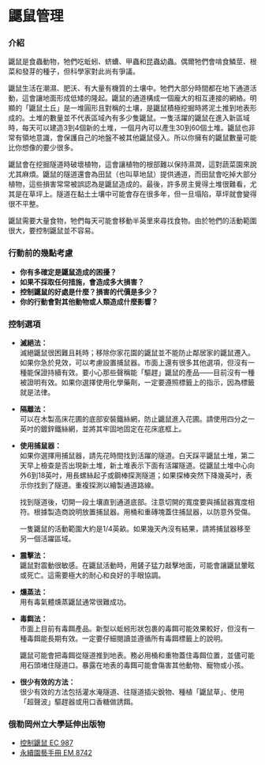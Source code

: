 # 鼴鼠管理

### 介紹

鼴鼠是食蟲動物，牠們吃蚯蚓、蛴螬、甲蟲和昆蟲幼蟲。偶爾牠們會啃食鱗莖、根菜和發芽的種子，但科學家對此尚有爭議。

鼴鼠生活在潮濕、肥沃、有大量有機質的土壤中。牠們大部分時間都在地下通道活動，這會讓地面形成低矮的隆起。鼴鼠的通道構成一個龐大的相互連接的網絡。明顯的「鼴鼠土丘」是一堆圓形且對稱的土壤，是鼴鼠積極挖掘時將泥土推到地表形成的。土堆的數量並不代表區域內有多少隻鼴鼠。一隻活躍的鼴鼠在進入新區域時，每天可以建造3到4個新的土堆，一個月內可以產生30到60個土堆。鼴鼠也非常有領地意識，會保護自己的地盤不被其他鼴鼠侵入。所以你擁有的鼴鼠數量可能比你想像的要少很多。

鼴鼠會在挖掘隧道時破壞植物，這會讓植物的根部難以保持濕潤，這對蔬菜園來說尤其麻煩。鼴鼠的隧道還會為田鼠（也叫草地鼠）提供通道，而田鼠會吃掉大部分植物，這些損害常常被誤認為是鼴鼠造成的。最後，許多房主覺得土堆很難看，尤其是在草坪上。隧道在黏土土壤中可能會存在很多年，但一旦塌陷，草坪就會變得很不平整。

鼴鼠需要大量食物，牠們每天可能會移動半英里來尋找食物。由於牠們的活動範圍很大，要控制鼴鼠並不容易。

### 行動前的幾點考慮

- **你有多確定是鼴鼠造成的困擾？**
- **如果不採取任何措施，會造成多大損害？**
- **控制鼴鼠的好處是什麼？損害的代價是多少？**
- **你的行動會對其他動物或人類造成什麼影響？**

### 控制選項

- **滅絕法：**  
  滅絕鼴鼠很困難且耗時；移除你家花園的鼴鼠並不能防止鄰居家的鼴鼠遷入。如果你急於見效，可以考慮設置捕鼠器。市面上還有很多其他選項，但沒有一種能保證持續有效。要小心那些聲稱能「驅趕」鼴鼠的產品——目前沒有一種被證明有效。如果你選擇使用化學藥劑，一定要遵照標籤上的指示，因為標籤就是法律。

- **隔離法：**  
  可以在木製高床花圃的底部安裝鐵絲網，防止鼴鼠進入花圃。請使用四分之一英吋的鍍鋅鐵絲網，並將其牢固地固定在花床底框上。

- **使用捕鼠器：**  
  如果你選擇用捕鼠器，請先花時間找到活躍的隧道。白天踩平鼴鼠土堆，第二天早上檢查是否出現新土堆，新土堆表示下面有活躍隧道。從鼴鼠土堆中心向外6到18英吋，用長螺絲起子或鋼棒探測隧道；如果探棒突然下降幾英吋，表示你找到了隧道。重複探測以繪製通道路線。

  找到隧道後，切開一段土壤直到通道底部。注意切開的寬度要與捕鼠器寬度相符。根據製造商說明放置捕鼠器。用桶和重磚塊蓋住捕鼠器，以防意外受傷。

  一隻鼴鼠的活動範圍大約是1/4英畝。如果幾天內沒有結果，請將捕鼠器移至另一個活躍區域。

- **震擊法：**  
  鼴鼠對震動很敏感。在鼴鼠活動時，用鏟子猛力敲擊地面，可能會讓鼴鼠暈眩或死亡。這需要極大的耐心和良好的手眼協調。

- **燻蒸法：**  
  用有毒氣體燻蒸鼴鼠通常很難成功。

- **毒餌法：**  
  市面上目前有毒餌產品。新型以蚯蚓形狀包裹的毒餌可能效果較好，但沒有一種毒餌能長期有效。一定要仔細閱讀並遵循所有毒餌標籤上的說明。

  鼴鼠可能會把毒餌從隧道推到地表。務必用桶和重物蓋住毒餌位置，並儘可能用石頭堵住隧道口。暴露在地表的毒餌可能會傷害其他動物、寵物或小孩。

- **很少有效的方法：**  
  很少有效的方法包括灌水淹隧道、往隧道插尖銳物、種植「鼴鼠草」、使用「超聲波」驅趕器或用口香糖做誘餌。

### 俄勒岡州立大學延伸出版物

- [控制鼴鼠 EC 987](https://catalog.extension.oregonstate.edu)
- [永續園藝手冊 EM 8742](https://catalog.extension.oregonstate.edu)
